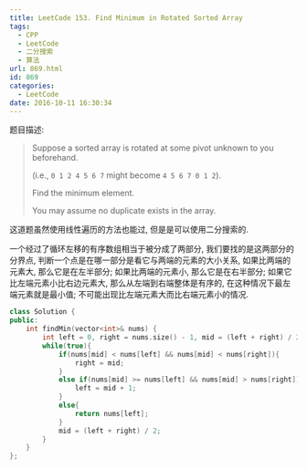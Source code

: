 ```yaml
---
title: LeetCode 153. Find Minimum in Rotated Sorted Array
tags:
  - CPP
  - LeetCode
  - 二分搜索
  - 算法
url: 869.html
id: 869
categories:
  - LeetCode
date: 2016-10-11 16:30:34
---
```

题目描述:

> Suppose a sorted array is rotated at some pivot unknown to you beforehand.
>
> (i.e., `0 1 2 4 5 6 7` might become `4 5 6 7 0 1 2`).
>
> Find the minimum element.
>
> You may assume no duplicate exists in the array.

这道题虽然使用线性遍历的方法也能过, 但是是可以使用二分搜索的. 

一个经过了循环左移的有序数组相当于被分成了两部分, 我们要找的是这两部分的分界点, 判断一个点是在哪一部分是看它与两端的元素的大小关系, 如果比两端的元素大, 那么它是在左半部分; 如果比两端的元素小, 那么它是在右半部分; 如果它比左端元素小比右边元素大, 那么从左端到右端整体是有序的, 在这种情况下最左端元素就是最小值; 不可能出现比左端元素大而比右端元素小的情况.

```cpp
class Solution {
public:
    int findMin(vector<int>& nums) {
        int left = 0, right = nums.size() - 1, mid = (left + right) / 2;
        while(true){
            if(nums[mid] < nums[left] && nums[mid] < nums[right]){
                right = mid;
            }
            else if(nums[mid] >= nums[left] && nums[mid] > nums[right]){
                left = mid + 1;
            }
            else{
                return nums[left];
            }
            mid = (left + right) / 2;
        }
    }
};
```

